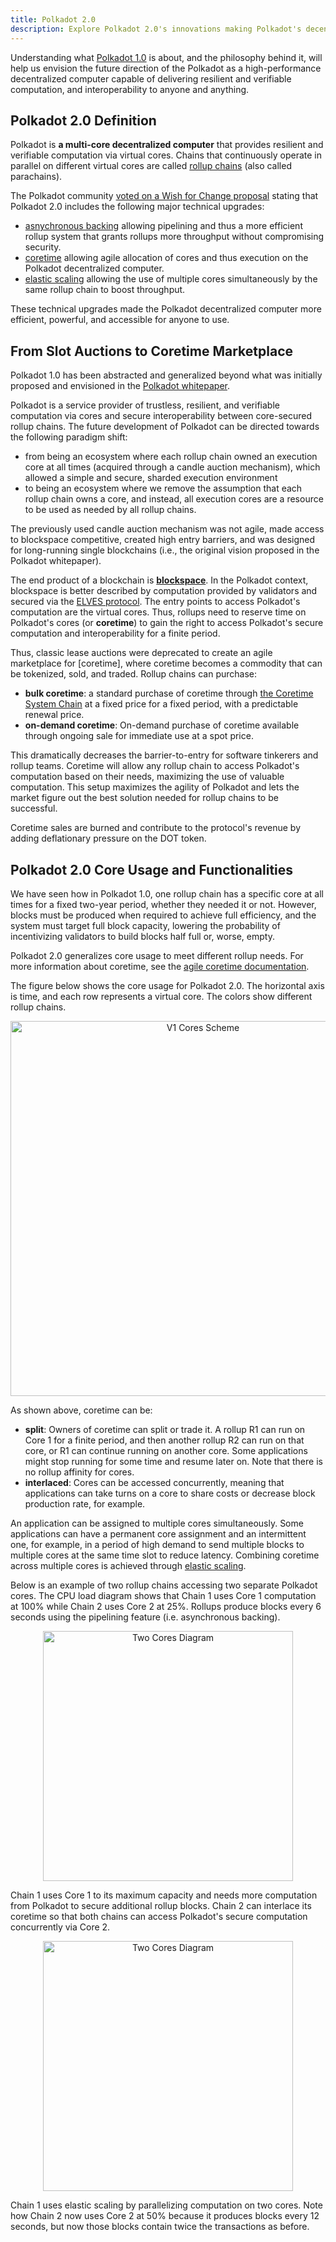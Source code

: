 ```yaml
---
title: Polkadot 2.0
description: Explore Polkadot 2.0's innovations making Polkadot's decentralized computer more accessible and efficient.
---
```


Understanding what [Polkadot 1.0](./polkadot-v1.md) is about, and the philosophy behind it, will help
us envision the future direction of the Polkadot as a high-performance decentralized computer capable of delivering resilient and verifiable computation, and interoperability to anyone and anything.
  
## Polkadot 2.0 Definition

Polkadot is **a multi-core decentralized computer** that provides resilient and verifiable computation via virtual cores. Chains that continuously operate in parallel on different virtual cores are called [rollup chains](../learn/learn-parachains.md) (also called parachains).

The Polkadot community [voted on a Wish for Change proposal](https://polkadot.polkassembly.io/referenda/747) stating that Polkadot 2.0 includes the following major technical upgrades:

- [asnychronous backing](../learn/learn-async-backing.md) allowing pipelining and thus a more efficient rollup system that grants rollups more throughput without compromising security.
- [coretime](../learn/learn-agile-coretime.md) allowing agile allocation of cores and thus execution on the Polkadot decentralized computer.
- [elastic scaling](../learn/learn-elastic-scaling.md) allowing the use of multiple cores simultaneously by the same rollup chain to boost throughput.

These technical upgrades made the Polkadot decentralized computer more efficient, powerful, and accessible for anyone to use.

## From Slot Auctions to Coretime Marketplace

Polkadot 1.0 has been abstracted and generalized beyond what was initially proposed and envisioned in the [Polkadot whitepaper](https://polkadot.network/whitepaper/).

Polkadot is a service provider of trustless, resilient, and verifiable computation via cores and secure interoperability between core-secured rollup chains. The future development of Polkadot can be directed towards the following paradigm shift:

- from being an ecosystem where each rollup chain owned an execution core at all times
  (acquired through a candle auction mechanism), which allowed a simple and secure, sharded execution environment
- to being an ecosystem where we remove the assumption that each rollup chain
  owns a core, and instead, all execution cores are a resource to be used as needed by all rollup chains.

The previously used candle auction mechanism was not agile, made access to blockspace competitive, created high entry barriers, and was designed for long-running single blockchains (i.e., the original vision proposed in the Polkadot whitepaper).

The end product of a blockchain is [**blockspace**](./polkadot-v1.md#polkadots-blockspace). In the Polkadot context, blockspace is better described by computation provided by validators and secured via the [ELVES protocol](../learn/learn-parachains-protocol.md).
The entry points to access Polkadot's computation are the virtual cores. Thus, rollups need to reserve time on Polkadot's cores (or **coretime**) to gain the right to access Polkadot's secure computation and interoperability for a finite period.

Thus, classic lease auctions were deprecated to create an agile marketplace for [coretime], where coretime becomes a commodity that can be tokenized, sold, and traded. Rollup chains can purchase:

- **bulk coretime**: a standard purchase of coretime through [the Coretime System Chain](../learn/learn-system-chains.md#existing-system-chains) at a fixed
price for a fixed period, with a predictable renewal price.
- **on-demand coretime**: On-demand purchase of coretime available through ongoing sale for immediate use at a spot price.

This dramatically decreases the barrier-to-entry for software tinkerers and rollup teams. Coretime will allow any rollup chain to access Polkadot's computation based on their needs, maximizing the use of valuable computation. This setup
maximizes the agility of Polkadot and lets the market figure out the best solution needed for rollup chains to be successful.

Coretime sales are burned and contribute to the protocol's revenue by adding deflationary pressure on the DOT token.

## Polkadot 2.0 Core Usage and Functionalities

We have seen how in Polkadot 1.0, one rollup chain has a specific core at all times for a fixed two-year period, whether they needed it or not. However, blocks must be produced when required to achieve full efficiency, and the system must target full block capacity, lowering the probability of incentivizing validators to build blocks half full or, worse, empty.

Polkadot 2.0 generalizes core usage to meet different rollup needs. For more information about coretime, see the [agile coretime documentation](../learn/learn-agile-coretime.md).

The figure below shows the core usage for Polkadot 2.0. The horizontal axis is time, and each row represents a virtual core. The colors show different rollup chains.

<div align="center"> <img src="../../assets/polkadot-v2-cores.png" style="width:600px;" alt="V1 Cores Scheme"> </div>

As shown above, coretime can be:

- **split**: Owners of coretime can split or trade it. A rollup R1 can run on Core 1 for a finite period, and then another rollup R2 can run on that core, or R1 can continue running on another core. Some applications might stop running for some time and resume later on. Note that there is no rollup affinity for cores.
- **interlaced**: Cores can be accessed concurrently, meaning that applications can take turns on a core to share costs or decrease block production rate, for example.

An application can be assigned to multiple cores simultaneously. Some applications can have a
permanent core assignment and an intermittent one, for example, in a period of high demand to send
multiple blocks to multiple cores at the same time slot to reduce latency. Combining coretime across multiple cores is achieved through [elastic scaling](../learn/learn-elastic-scaling.md).

Below is an example of two rollup chains accessing two separate Polkadot cores. The CPU load diagram shows that Chain 1 uses Core 1 computation at 100% while Chain 2 uses Core 2 at 25%. Rollups produce blocks every 6 seconds using the pipelining feature (i.e. asynchronous backing).

<div align="center"> <img src="../../assets/one-core-full.png" style="width:400px;" alt="Two Cores Diagram"> </div>

Chain 1 uses Core 1 to its maximum capacity and needs more computation from Polkadot to secure additional rollup blocks. Chain 2 can interlace its coretime so that both chains can access Polkadot's secure computation concurrently via Core 2.

<div align="center"> <img src="../../assets/two-cores-elastic-scaling.png" style="width:400px;" alt="Two Cores Diagram"> </div>

Chain 1 uses elastic scaling by parallelizing computation on two cores. Note how Chain 2 now uses Core 2 at 50% because it produces blocks every 12 seconds, but now those blocks contain twice the transactions as before. 




